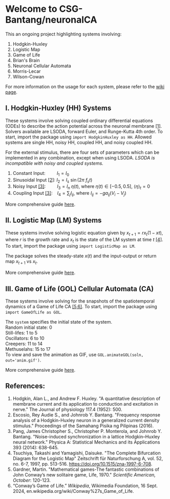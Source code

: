 # Welcome to CSG-Bantang/neuronalCA

This an ongoing project highlighting systems involving:
1) Hodgkin-Huxley
2) Logistic Map
3) Game of Life
4) Brian's Brain
5) Neuronal Cellular Automata
6) Morris-Lecar
7) Wilson-Cowan

For more information on the usage for each system, please refer to the [wiki page](https://github.com/CSG-Bantang/neuronalCA/wiki).

## I. Hodgkin-Huxley (HH) Systems
These systems involve solving coupled ordinary differential equations (ODEs) to describe the action potential across the neuronal membrane [[1]](#1). Solvers available are LSODA, forward Euler, and Runge-Kutta 4th order. To start, import the package using  `import HodgkinHuxley as HH`. Allowed systems are single HH, noisy HH, coupled HH, and noisy coupled HH.

For the external stimulus, there are four sets of parameters which can be implemented in any combination, except when using LSODA. *LSODA is incompatible with noisy and coupled systems.*
1) Constant Input: &emsp;&emsp; $I_{1} = I_0$
2) Sinusoidal Input [[2]](#2): $I_{2} = I_s~\sin(2\pi~f_s t)$
3) Noisy Input [[3]](#3): &emsp;&emsp; $I_{3} = I_n~\eta(t)$, where $\eta(t)\in[-0.5,0.5]$, $\langle \eta \rangle_t = 0$
4) Coupling Input [[3]](#3): &ensp; $I_{4} = \sum_{j} I_{ij}$, where $I_{ij} = -g a_{ij} (V_i-V_j)$

More comprehensive guide [here](https://github.com/CSG-Bantang/neuronalCA/wiki/Hodgkin‐Huxley-(HH)-Systems).

## II. Logistic Map (LM) Systems
These systems involve solving logistic equation given by $x_{t+1} = r x_{t} (1-x{t})$, where
$r$ is the growth rate and $x_{t}$ is the state of the LM system at time $t$  [[4]](#4). To start, import the package using `import LogisticMap as LM`. 

The package solves the steady-state $x(t)$ and the input-output or return map $x_{t+1}$ vs $x_{t}$.

More comprehensive guide [here](https://github.com/CSG-Bantang/neuronalCA/wiki/Logistic-Map-(LM)-Systems).

## III. Game of Life (GOL) Cellular Automata (CA)
These systems involve solving for the snapshots of the spatiotemporal dynamics of a Game of Life CA  [[5,6]](#5). To start, import the package using `import GameOfLife as GOL`. 

The `system` specifies the initial state of the system. <br>
Random initial state: 0 <br>
Still-lifes: 1 to 5 <br>
Oscillators: 6 to 10 <br>
Creepers: 11 to 14 <br>
Methuselahs: 15 to 17 <br>
To view and save the animation as GIF, use `GOL.animateGOL(soln, out='anim.gif')`.

More comprehensive guide [here](https://github.com/CSG-Bantang/neuronalCA/wiki/Game-of-Life-(GOL)-Cellular-Automata-(CA)).

## References:

1. <a name="1"></a>Hodgkin, Alan L., and Andrew F. Huxley. "A quantitative description of membrane current and its application to conduction and excitation in nerve." The Journal of physiology 117.4 (1952): 500.
2. <a name="2"></a>Escosio, Rey Audie S., and Johnrob Y. Bantang. "Frequency response analysis of a Hodgkin-Huxley neuron in a generalized current density stimulus." Proceedings of the Samahang Pisika ng Pilipinas (2016).
3. <a name="3"></a>Pang, James Christopher S., Christopher P. Monterola, and Johnrob Y. Bantang. "Noise-induced synchronization in a lattice Hodgkin–Huxley neural network." Physica A: Statistical Mechanics and its Applications 393 (2014): 638-645.
4. <a name="4"></a>Tsuchiya, Takashi and Yamagishi, Daisuke. "The Complete Bifurcation Diagram for the Logistic Map" Zeitschrift für Naturforschung A, vol. 52, no. 6-7, 1997, pp. 513-516. https://doi.org/10.1515/zna-1997-6-708.
5. <a name="5"></a>Gardner, Martin. "Mathematical games-The fantastic combinations of John Conway’s new solitaire game, Life, 1970." _Scientific American, October_: 120-123.
6. <a name="6"></a>“Conway’s Game of Life.” _Wikipedia_, Wikimedia Foundation, 16 Sept. 2024, en.wikipedia.org/wiki/Conway%27s_Game_of_Life.